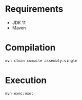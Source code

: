 # Requirements

* JDK 11
* Maven

# Compilation

```bash
mvn clean compile assembly:single
```

# Execution

```bash
mvn exec:exec
```
